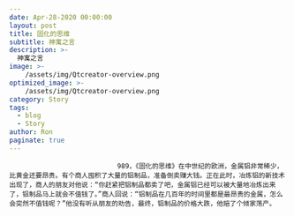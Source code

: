 ```yaml
---
date: Apr-28-2020 00:00:00
layout: post
title: 固化的思维
subtitle: 神寓之言
description: >-
  神寓之言
image: >-
    /assets/img/Qtcreator-overview.png
optimized_image: >-
    /assets/img/Qtcreator-overview.png
category: Story
tags:
  - blog
  - Story
author: Ron
paginate: true
---
```


							　　989，《固化的思维》在中世纪的欧洲，金属铝非常稀少，比黄金还要昂贵。有个商人囤积了大量的铝制品，准备倒卖赚大钱。正在此时，冶炼铝的新技术出现了，商人的朋友对他说：“你赶紧把铝制品都卖了吧，金属铝已经可以被大量地冶炼出来了，铝制品马上就会不值钱了。”商人回说：“铝制品在几百年的时间里都是最昂贵的金属，怎么会突然不值钱呢？”他没有听从朋友的劝告，最终，铝制品的价格大跌，他赔了个倾家荡产。
							
							
						